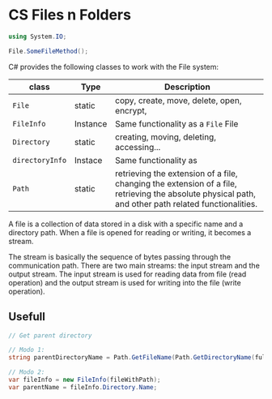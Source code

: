 # CS Files n Folders

```cs
using System.IO;

File.SomeFileMethod();
```

C# provides the following classes to work with the File system:

| class           | Type     | Description |
| --------------- | -------- | ----------- |
| `File`          | static   | copy, create, move, delete, open, encrypt,   |
| `FileInfo`      | Instance | Same functionality as a `File` File          |
| `Directory`     | static   | creating, moving, deleting, accessing...     |
| `directoryInfo` | Instace  | Same functionality as                        |
| `Path`          | static   | retrieving the extension of a file, changing the extension of a file, retrieving the absolute physical path, and other path related functionalities. |

A file is a collection of data stored in a disk with a specific name and a directory path. When a file is opened for reading or writing, it becomes a stream.

The stream is basically the sequence of bytes passing through the communication path. There are two main streams: the input stream and the output stream. The input stream is used for reading data from file (read operation) and the output stream is used for writing into the file (write operation).

## Usefull

```cs
// Get parent directory

// Modo 1:
string parentDirectoryName = Path.GetFileName(Path.GetDirectoryName(fullPath));

// Modo 2:
var fileInfo = new FileInfo(fileWithPath);
var parentName = fileInfo.Directory.Name;
```
